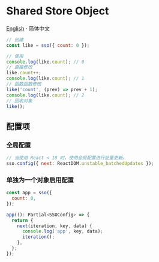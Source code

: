 # Shared Store Object

[English](./README.md) · 简体中文

```js
// 创建
const like = sso({ count: 0 });

// 使用
console.log(like.count); // 0
// 直接修改
like.count++;
console.log(like.count); // 1
// 函数函数修改
like('count', (prev) => prev + 1);
console.log(like.count); // 2
// 回收对象
like();
```

## 配置项

### 全局配置

```js
// 当使用 React < 18 时，使用全局配置进行批量更新。
sso.config({ next: ReactDOM.unstable_batchedUpdates });
```

### 单独为一个对象启用配置

```js
const app = sso({
  count: 0,
});

app((): Partial<SSOConfig> => {
  return {
    next(iteration, key, data) {
      console.log('app', key, data);
      iteration();
    },
  };
});
```
